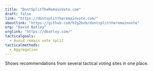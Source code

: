```yaml
---
title: "DontSplitTheRemainVote.com"
draft: false
link: "https://dontsplittheremainvote.com/"
aboutlink: "https://github.com/h2g2bob/dontsplittheremainvote"
org: "David Batley"
orglink: "https://dbatley.com/"
tacticalgoals:
  - Avoid remain vote split
tacticalmethods:
  - Aggregation
---
```


Shows recommendations from several tactical voting sites in one place.

<!--more-->
